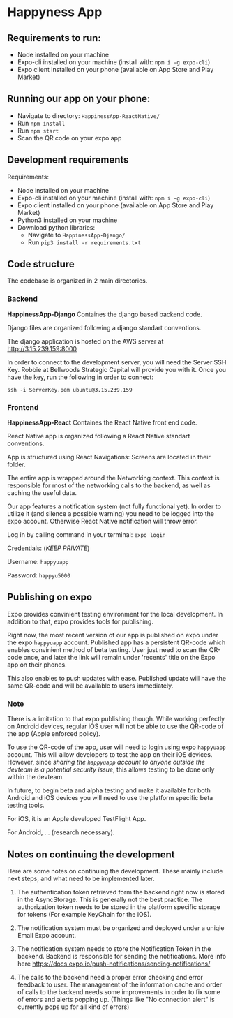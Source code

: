 # Happyness App

## Requirements to run:
* Node installed on your machine 
* Expo-cli installed on your machine (install with: `npm i -g expo-cli`)
* Expo client installed on your phone (available on App Store and Play Market)

## Running our app on your phone:
* Navigate to directory: `HappinessApp-ReactNative/`
* Run `npm install`
* Run `npm start`
* Scan the QR code on your expo app

## Development requirements

Requirements: 
* Node installed on your machine 
* Expo-cli installed on your machine (install with: `npm i -g expo-cli`)
* Expo client installed on your phone (available on App Store and Play Market)
* Python3 installed on your machine
* Download python libraries:
    * Navigate to `HappinessApp-Django/`
    * Run `pip3 install -r requirements.txt`

## Code structure 

The codebase is organized in 2 main directories.

### Backend

**HappinessApp-Django** Containes the django based backend code.

Django files are organized following a django standart conventions.

The django application is hosted on the AWS server at http://3.15.239.159:8000

In order to connect to the development server, you will need the Server SSH Key. 
Robbie at Bellwoods Strategic Capital will provide you with it.
Once you have the key, run the following in order to connect:

`ssh -i ServerKey.pem ubuntu@3.15.239.159`

### Frontend

**HappinessApp-React** Containes the React Native front end code.

React Native app is organized following a React Native standart conventions.

App is structured using React Navigations: Screens are located in their folder.

The entire app is wrapped around the Networking context. This context is responsible for most of the networking calls to the backend, as well as caching the useful data.

Our app features a notification system (not fully functional yet). In order to utilize it (and silence a possible warning) you need to be logged into the expo account. Otherwise React Native notification will throw error.

Log in by calling command in your terminal: `expo login`

Credentials: (*KEEP PRIVATE*)

Username: `happyuapp`

Password: `happyu5000`

## Publishing on expo

Expo provides convinient testing environment for the local development. In addition to that, expo provides tools for publishing.

Right now, the most recent version of our app is published on expo under the expo `happyuapp` account. Published app has a persistent QR-code which enables convinient method of beta testing. User just need to scan the QR-code once, and later the link will remain under 'recents' title on the Expo app on their phones.

This also enables to push updates with ease. Published update will have the same QR-code and will be available to users immediately.

### Note

There is a limitation to that expo publishing though. While working perfectly on Android devices, regular iOS user will not be able to use the QR-code of the app (Apple enforced policy). 

To use the QR-code of the app, user will need to login using expo `happyuapp` account. This will allow developers to test the app on their iOS devices. However, since *sharing the `happyuapp` account to anyone outside the devteam is a potential security issue*, this allows testing to be done only within the devteam. 

In future, to begin beta and alpha testing and make it available for both Android and iOS devices you will need to use the platform specific beta testing tools.

For iOS, it is an Apple developed TestFlight App.

For Android, ... (research necessary).

## Notes on continuing the development

Here are some notes on continuing the development. These mainly include next steps, and what need to be implemented later.

1. The authentication token retrieved form the backend right now is stored in the AsyncStorage. This is generally not the best practice. The authorization token needs to be stored in the platform specific storage for tokens (For example KeyChain for the iOS).

2. The notification system must be organized and deployed under a uniqie Email Expo account.

3. The notification system needs to store the Notification Token in the backend. Backend is responsible for sending the notifications. More info here https://docs.expo.io/push-notifications/sending-notifications/

4. The calls to the backend need a proper error checking and error feedback to user. 
The management of the information cache and order of calls to the backend needs some improvements in order
to fix some of errors and alerts popping up.
(Things like "No connection alert" is currently pops up for all kind of errors)


